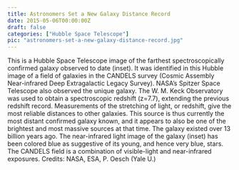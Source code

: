 ```yaml
---
title: Astronomers Set a New Galaxy Distance Record
date: 2015-05-06T00:00:00Z
draft: false
categories: ["Hubble Space Telescope"]
pic: "astronomers-set-a-new-galaxy-distance-record.jpg"
---
```

This is a Hubble Space Telescope image of the farthest spectroscopically confirmed galaxy observed to date (inset). It was identified in this Hubble image of a field of galaxies in the CANDELS survey (Cosmic Assembly Near-infrared Deep Extragalactic Legacy Survey). NASA’s Spitzer Space Telescope also observed the unique galaxy. The W. M. Keck Observatory was used to obtain a spectroscopic redshift (z=7.7), extending the previous redshift record. Measurements of the stretching of light, or redshift, give the most reliable distances to other galaxies. This source is thus currently the most distant confirmed galaxy known, and it appears to also be one of the brightest and most massive sources at that time. The galaxy existed over 13 billion years ago. The near-infrared light image of the galaxy (inset) has been colored blue as suggestive of its young, and hence very blue, stars. The CANDELS field is a combination of visible-light and near-infrared exposures.  Credits: NASA, ESA, P. Oesch (Yale U.)